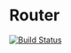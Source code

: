# Router

[![Build Status](https://travis-ci.org/sjohnsonaz/router.svg?branch=master)](https://travis-ci.org/sjohnsonaz/router)
